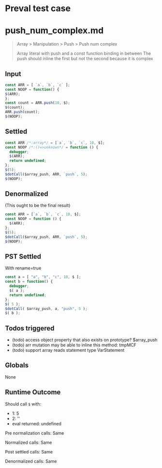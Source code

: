 # Preval test case

# push_num_complex.md

> Array > Manipulation > Push > Push num complex
>
> Array literal with push and a const function binding in between
> The push should inline the first but not the second because it is complex

## Input

`````js filename=intro
const ARR = [ `a`, `b`, `c` ];
const NOOP = function() {
$(ARR);
};
const count = ARR.push(10, $);
$(count);
ARR.push(count);
$(NOOP);
`````


## Settled


`````js filename=intro
const ARR /*:array*/ = [`a`, `b`, `c`, 10, $];
const NOOP /*:()=>unknown*/ = function () {
  debugger;
  $(ARR);
  return undefined;
};
$(5);
$dotCall($array_push, ARR, `push`, 5);
$(NOOP);
`````


## Denormalized
(This ought to be the final result)

`````js filename=intro
const ARR = [`a`, `b`, `c`, 10, $];
const NOOP = function () {
  $(ARR);
};
$(5);
$dotCall($array_push, ARR, `push`, 5);
$(NOOP);
`````


## PST Settled
With rename=true

`````js filename=intro
const a = [ "a", "b", "c", 10, $ ];
const b = function() {
  debugger;
  $( a );
  return undefined;
};
$( 5 );
$dotCall( $array_push, a, "push", 5 );
$( b );
`````


## Todos triggered


- (todo) access object property that also exists on prototype? $array_push
- (todo) arr mutation may be able to inline this method: tmpMCF
- (todo) support array reads statement type VarStatement


## Globals


None


## Runtime Outcome


Should call `$` with:
 - 1: 5
 - 2: '<function>'
 - eval returned: undefined

Pre normalization calls: Same

Normalized calls: Same

Post settled calls: Same

Denormalized calls: Same
